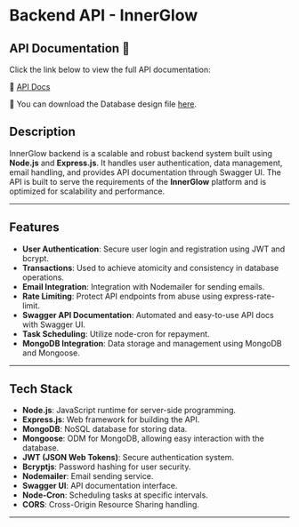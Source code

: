 # **Backend API - InnerGlow**

## API Documentation 📄  
Click the link below to view the full API documentation:  

🔗 [API Docs](https://innerglow-backend.onrender.com/api-docs/)

📄 You can download the Database design file [here](./databaseDesign.jpg).

## **Description**
InnerGlow backend is a scalable and robust backend system built using **Node.js** and **Express.js**. It handles user authentication, data management, email handling, and provides API documentation through Swagger UI. The API is built to serve the requirements of the **InnerGlow** platform and is optimized for scalability and performance.

---

## **Features**
- **User Authentication**: Secure user login and registration using JWT and bcrypt.
- **Transactions**: Used to achieve atomicity and consistency in database operations.
- **Email Integration**: Integration with Nodemailer for sending emails.
- **Rate Limiting**: Protect API endpoints from abuse using express-rate-limit.
- **Swagger API Documentation**: Automated and easy-to-use API docs with Swagger UI.
- **Task Scheduling**: Utilize node-cron for repayment.
- **MongoDB Integration**: Data storage and management using MongoDB and Mongoose.

---

## **Tech Stack**
- **Node.js**: JavaScript runtime for server-side programming.
- **Express.js**: Web framework for building the API.
- **MongoDB**: NoSQL database for storing data.
- **Mongoose**: ODM for MongoDB, allowing easy interaction with the database.
- **JWT (JSON Web Tokens)**: Secure authentication system.
- **Bcryptjs**: Password hashing for user security.
- **Nodemailer**: Email sending service.
- **Swagger UI**: API documentation interface.
- **Node-Cron**: Scheduling tasks at specific intervals.
- **CORS**: Cross-Origin Resource Sharing handling.

---

